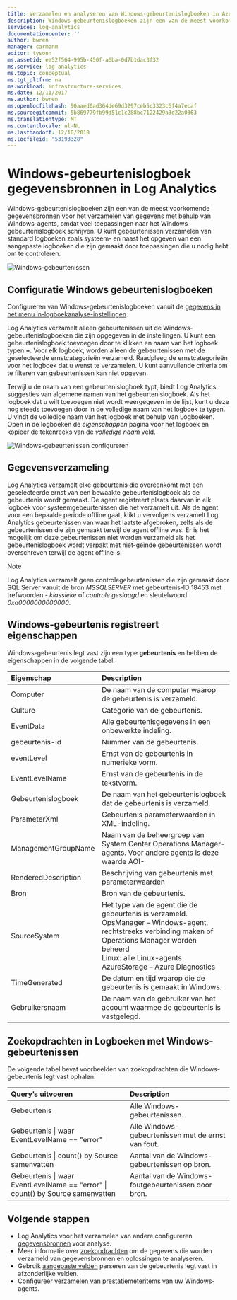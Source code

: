 ```yaml
---
title: Verzamelen en analyseren van Windows-gebeurtenislogboeken in Azure Log Analytics | Microsoft Docs
description: Windows-gebeurtenislogboeken zijn een van de meest voorkomende gegevensbronnen die worden gebruikt door Log Analytics.  In dit artikel wordt beschreven hoe het configureren van de verzameling van Windows-gebeurtenislogboeken en details van de records die ze in de Log Analytics-werkruimte maken.
services: log-analytics
documentationcenter: ''
author: bwren
manager: carmonm
editor: tysonn
ms.assetid: ee52f564-995b-450f-a6ba-0d7b1dac3f32
ms.service: log-analytics
ms.topic: conceptual
ms.tgt_pltfrm: na
ms.workload: infrastructure-services
ms.date: 12/11/2017
ms.author: bwren
ms.openlocfilehash: 90aaed0ad364de69d3297ceb5c3323c6f4a7ecaf
ms.sourcegitcommit: 5b869779fb99d51c1c288bc7122429a3d22a0363
ms.translationtype: MT
ms.contentlocale: nl-NL
ms.lasthandoff: 12/10/2018
ms.locfileid: "53193328"
---
```

# <a name="windows-event-log-data-sources-in-log-analytics"></a>Windows-gebeurtenislogboek gegevensbronnen in Log Analytics
Windows-gebeurtenislogboeken zijn een van de meest voorkomende [gegevensbronnen](agent-data-sources.md) voor het verzamelen van gegevens met behulp van Windows-agents, omdat veel toepassingen naar het Windows-gebeurtenislogboek schrijven.  U kunt gebeurtenissen verzamelen van standard logboeken zoals systeem- en naast het opgeven van een aangepaste logboeken die zijn gemaakt door toepassingen die u nodig hebt om te controleren.

![Windows-gebeurtenissen](media/data-sources-windows-events/overview.png)     

## <a name="configuring-windows-event-logs"></a>Configuratie Windows gebeurtenislogboeken
Configureren van Windows-gebeurtenislogboeken vanuit de [gegevens in het menu in-logboekanalyse-instellingen](agent-data-sources.md#configuring-data-sources).

Log Analytics verzamelt alleen gebeurtenissen uit de Windows-gebeurtenislogboeken die zijn opgegeven in de instellingen.  U kunt een gebeurtenislogboek toevoegen door te klikken en naam van het logboek typen **+**.  Voor elk logboek, worden alleen de gebeurtenissen met de geselecteerde ernstcategorieën verzameld.  Raadpleeg de ernstcategorieën voor het logboek dat u wenst te verzamelen.  U kunt aanvullende criteria om te filteren van gebeurtenissen kan niet opgeven.

Terwijl u de naam van een gebeurtenislogboek typt, biedt Log Analytics suggesties van algemene namen van het gebeurtenislogboek. Als het logboek dat u wilt toevoegen niet wordt weergegeven in de lijst, kunt u deze nog steeds toevoegen door in de volledige naam van het logboek te typen. U vindt de volledige naam van het logboek met behulp van Logboeken. Open in de logboeken de *eigenschappen* pagina voor het logboek en kopieer de tekenreeks van de *volledige naam* veld.

![Windows-gebeurtenissen configureren](media/data-sources-windows-events/configure.png)

## <a name="data-collection"></a>Gegevensverzameling
Log Analytics verzamelt elke gebeurtenis die overeenkomt met een geselecteerde ernst van een bewaakte gebeurtenislogboek als de gebeurtenis wordt gemaakt.  De agent registreert plaats daarvan in elk logboek voor systeemgebeurtenissen die het verzamelt uit.  Als de agent voor een bepaalde periode offline gaat, klikt u vervolgens verzamelt Log Analytics gebeurtenissen van waar het laatste afgebroken, zelfs als de gebeurtenissen die zijn gemaakt terwijl de agent offline was.  Er is het mogelijk om deze gebeurtenissen niet worden verzameld als het gebeurtenislogboek wordt verpakt met niet-geïnde gebeurtenissen wordt overschreven terwijl de agent offline is.

>[!NOTE]
>Log Analytics verzamelt geen controlegebeurtenissen die zijn gemaakt door SQL Server vanuit de bron *MSSQLSERVER* met gebeurtenis-ID 18453 met trefwoorden - *klassieke* of *controle geslaagd* en sleutelwoord *0xa0000000000000*.
>

## <a name="windows-event-records-properties"></a>Windows-gebeurtenis registreert eigenschappen
Windows-gebeurtenis legt vast zijn een type **gebeurtenis** en hebben de eigenschappen in de volgende tabel:

| Eigenschap | Description |
|:--- |:--- |
| Computer |De naam van de computer waarop de gebeurtenis is verzameld. |
| Culture |Categorie van de gebeurtenis. |
| EventData |Alle gebeurtenisgegevens in een onbewerkte indeling. |
| gebeurtenis-id |Nummer van de gebeurtenis. |
| eventLevel |Ernst van de gebeurtenis in numerieke vorm. |
| EventLevelName |Ernst van de gebeurtenis in de tekstvorm. |
| Gebeurtenislogboek |De naam van het gebeurtenislogboek dat de gebeurtenis is verzameld. |
| ParameterXml |Gebeurtenis parameterwaarden in XML-indeling. |
| ManagementGroupName |Naam van de beheergroep van System Center Operations Manager-agents.  Voor andere agents is deze waarde AOI-<workspace ID> |
| RenderedDescription |Beschrijving van gebeurtenis met parameterwaarden |
| Bron |Bron van de gebeurtenis. |
| SourceSystem |Het type van de agent die de gebeurtenis is verzameld. <br> OpsManager – Windows-agent, rechtstreeks verbinding maken of Operations Manager worden beheerd <br> Linux: alle Linux-agents  <br> AzureStorage – Azure Diagnostics |
| TimeGenerated |De datum en tijd waarop die de gebeurtenis is gemaakt in Windows. |
| Gebruikersnaam |De naam van de gebruiker van het account waarmee de gebeurtenis is vastgelegd. |

## <a name="log-searches-with-windows-events"></a>Zoekopdrachten in Logboeken met Windows-gebeurtenissen
De volgende tabel bevat voorbeelden van zoekopdrachten die Windows-gebeurtenis legt vast ophalen.

| Query’s uitvoeren | Description |
|:---|:---|
| Gebeurtenis |Alle Windows-gebeurtenissen. |
| Gebeurtenis &#124; waar EventLevelName == "error" |Alle Windows-gebeurtenissen met de ernst van fout. |
| Gebeurtenis &#124; count() by Source samenvatten |Aantal van de Windows-gebeurtenissen op bron. |
| Gebeurtenis &#124; waar EventLevelName == "error" &#124; count() by Source samenvatten |Aantal van de Windows-foutgebeurtenissen door bron. |


## <a name="next-steps"></a>Volgende stappen
* Log Analytics voor het verzamelen van andere configureren [gegevensbronnen](agent-data-sources.md) voor analyse.
* Meer informatie over [zoekopdrachten](../../azure-monitor/log-query/log-query-overview.md) om de gegevens die worden verzameld van gegevensbronnen en oplossingen te analyseren.  
* Gebruik [aangepaste velden](../../azure-monitor/platform/custom-fields.md) parseren van de gebeurtenis legt vast in afzonderlijke velden.
* Configureer [verzamelen van prestatiemeteritems](data-sources-performance-counters.md) van uw Windows-agents.
